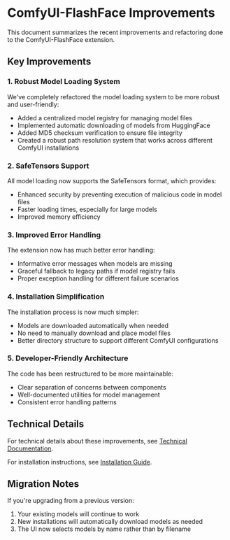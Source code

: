 # ComfyUI-FlashFace Improvements

This document summarizes the recent improvements and refactoring done to the ComfyUI-FlashFace extension.

## Key Improvements

### 1. Robust Model Loading System

We've completely refactored the model loading system to be more robust and user-friendly:

- Added a centralized model registry for managing model files
- Implemented automatic downloading of models from HuggingFace
- Added MD5 checksum verification to ensure file integrity
- Created a robust path resolution system that works across different ComfyUI installations

### 2. SafeTensors Support

All model loading now supports the SafeTensors format, which provides:

- Enhanced security by preventing execution of malicious code in model files
- Faster loading times, especially for large models
- Improved memory efficiency

### 3. Improved Error Handling

The extension now has much better error handling:

- Informative error messages when models are missing
- Graceful fallback to legacy paths if model registry fails
- Proper exception handling for different failure scenarios

### 4. Installation Simplification

The installation process is now much simpler:

- Models are downloaded automatically when needed
- No need to manually download and place model files
- Better directory structure to support different ComfyUI configurations

### 5. Developer-Friendly Architecture

The code has been restructured to be more maintainable:

- Clear separation of concerns between components
- Well-documented utilities for model management
- Consistent error handling patterns

## Technical Details

For technical details about these improvements, see [Technical Documentation](technical.md).

For installation instructions, see [Installation Guide](installation.md).

## Migration Notes

If you're upgrading from a previous version:

1. Your existing models will continue to work
2. New installations will automatically download models as needed
3. The UI now selects models by name rather than by filename